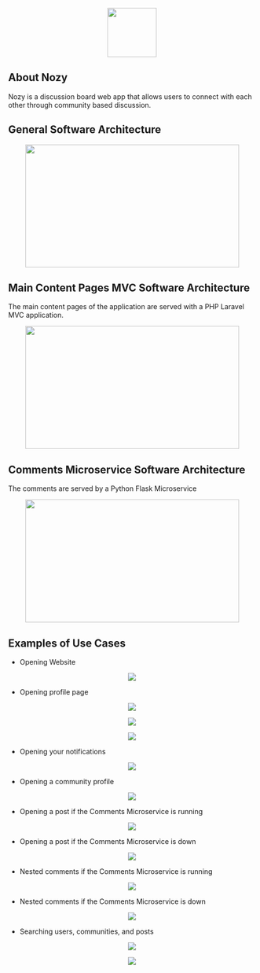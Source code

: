 <p align="center"><img src="./public/images/cartoon-nose-mustache.png" style="width:100px;length:100px;"></p>

## About Nozy

Nozy is a discussion board web app that allows users to connect with each other through community based discussion.

## General Software Architecture
<p align="center"><img src="./public/images/General_Software_Architecture.PNG" height="250" width="435"></p>

## Main Content Pages MVC Software Architecture
The main content pages of the application are served with a PHP Laravel MVC application.
<p align="center"><img src="./public/images/Main_Content_Pages_MVC.PNG" height="250" width="435"></p>

## Comments Microservice Software Architecture
The comments are served by a Python Flask Microservice
<p align="center"><img src="./public/images/Microservice_Software_Architecture.PNG" height="250" width="435"></p>


## Examples of Use Cases

- Opening Website
<p align="center"><img src="./public/images/Welcome_Page.PNG"></p>

- Opening profile page
<p align="center"><img src="./public/images/Profile_Page_Part_1.PNG"></p>
<p align="center"><img src="./public/images/Profile_Page_Part_2.PNG"></p>
<p align="center"><img src="./public/images/Profile_Page_Part_3.PNG"></p>

- Opening your notifications
<p align="center"><img src="./public/images/Notifications_Pop_Up.PNG"></p>

- Opening a community profile
<p align="center"><img src="./public/images/Community_Profile.PNG"></p>

- Opening a post if the Comments Microservice is running
<p align="center"><img src="./public/images/Microservice_Up.PNG"></p>

- Opening a post if the Comments Microservice is down
<p align="center"><img src="./public/images/Microservice_Down.PNG"></p>

- Nested comments if the Comments Microservice is running
<p align="center"><img src="./public/images/Nested_Comments.PNG"></p>

- Nested comments if the Comments Microservice is down
<p align="center"><img src="./public/images/Nested_Comments_Microservice_Down.PNG"></p>

- Searching users, communities, and posts
<p align="center"><img src="./public/images/Search_Page_Part_1.PNG"></p>
<p align="center"><img src="./public/images/Search_Page_Part_2.PNG"></p>
